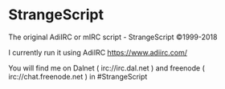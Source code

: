 # StrangeScript
The original AdiIRC or mIRC script - StrangeScript ©1999-2018

I currently run it using AdiIRC https://www.adiirc.com/

You will find me on Dalnet ( irc://irc.dal.net ) and freenode ( irc://chat.freenode.net ) in #StrangeScript
